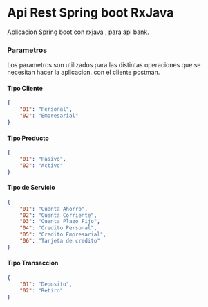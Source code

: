 
# Api Rest Spring boot RxJava

Aplicacion Spring boot con rxjava , para api bank.

### Parametros
Los parametros son utilizados para las distintas operaciones que se necesitan hacer la aplicacion. con el cliente postman.
#### Tipo Cliente

```json
{
    "01": "Personal",
    "02": "Empresarial"
}
```

#### Tipo Producto

```json
{
    "01": "Pasivo",
    "02": "Activo"
}
```

#### Tipo de Servicio

```json
{
    "01": "Cuenta Ahorro",
    "02": "Cuenta Corriente",
    "03": "Cuenta Plazo Fijo",
    "04": "Credito Personal",
    "05": "Credito Empresarial",
    "06": "Tarjeta de credito"
}
```

#### Tipo Transaccion

```json
{
    "01": "Deposito",
    "02": "Retiro"
}
```

